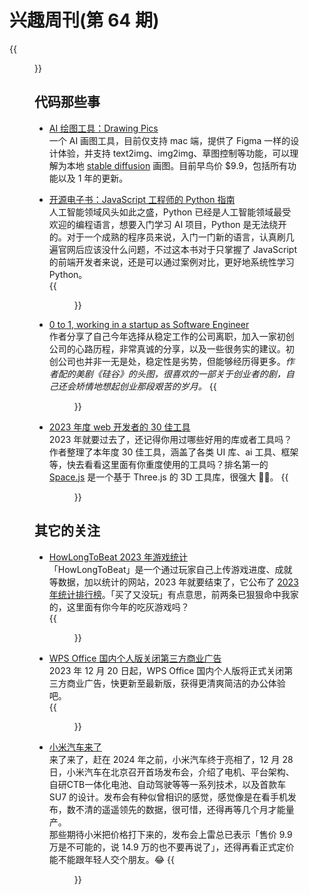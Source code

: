 # 兴趣周刊(第 64 期)


<!--more-->
{{<figure src="https://jiangbao-1258001083.cos.ap-shanghai.myqcloud.com/xihu115.jpg" title="西湖边">}}

## 代码那些事
* [AI 绘图工具：Drawing Pics](https://drawing.pics/)  
一个 AI 画图工具，目前仅支持 mac 端，提供了 Figma 一样的设计体验，并支持 text2img、img2img、草图控制等功能，可以理解为本地 [stable diffusion](https://stability.ai/stable-diffusion) 画图。目前早鸟价 $9.9，包括所有功能以及 1 年的更新。

* [开源电子书：JavaScript 工程师的 Python 指南](https://luckrnx09.com/python-guide-for-javascript-engineers/zh-cn/)  
人工智能领域风头如此之盛，Python 已经是人工智能领域最受欢迎的编程语言，想要入门学习 AI 项目，Python 是无法绕开的。对于一个成熟的程序员来说，入门一门新的语言，认真刷几遍官网后应该没什么问题，不过这本书对于只掌握了 JavaScript 的前端开发者来说，还是可以通过案例对比，更好地系统性学习 Python。  
{{<figure src="https://jiangbao-1258001083.cos.ap-shanghai.myqcloud.com/python-guide.png">}}

* [0 to 1, working in a startup as Software Engineer](https://dev.to/ponikar/0-to-1-working-in-a-startup-as-software-engineer-4jlp?ref=dailydev)  
作者分享了自己今年选择从稳定工作的公司离职，加入一家初创公司的心路历程，非常真诚的分享，以及一些很务实的建议。初创公司也并非一无是处，稳定性是劣势，但能够经历得更多。_作者配的美剧《硅谷》的头图，很喜欢的一部关于创业者的剧，自己还会矫情地想起创业那段艰苦的岁月。_
{{<figure src="https://jiangbao-1258001083.cos.ap-shanghai.myqcloud.com/5f6d05a5ad3e4318bfde0edc153361aa.jpeg">}}

* [2023 年度 web 开发者的 30 佳工具](https://mailchi.mp/webtoolsweekly/web-tools-545?ref=dailydev)  
2023 年就要过去了，还记得你用过哪些好用的库或者工具吗？作者整理了本年度 30 佳工具，涵盖了各类 UI 库、ai 工具、框架等，快去看看这里面有你重度使用的工具吗？排名第一的 [Space.js](https://space.js.org/) 是一个基于 Three.js 的 3D 工具库，很强大 👍🏻。
{{<figure src="https://jiangbao-1258001083.cos.ap-shanghai.myqcloud.com/spacejs.jpg">}}

## 其它的关注
* [HowLongToBeat 2023 年游戏统计](https://howlongtobeat.com/forum/thread/2921/1)  
「HowLongToBeat」是一个通过玩家自己上传游戏进度、成就等数据，加以统计的网站，2023 年就要结束了，它公布了 [2023 年统计排行榜](https://howlongtobeat.com/forum/thread/2921/1)。「买了又没玩」有点意思，前两条已狠狠命中我家的，这里面有你今年的吃灰游戏吗？  
{{<figure src="https://jiangbao-1258001083.cos.ap-shanghai.myqcloud.com/howlongtobeat2023.jpeg">}}

* [WPS Office 国内个人版关闭第三方商业广告](https://m.sohu.com/a/745676504_465270/?pvid=000115_3w_a&scm=1102.xchannel:666:110036.0.1.0~9010.8000.0.5.169&spm=smpc.channel_218.block7_109_pTVzDw_1_fd.1.1703070000010DA5oXoZ_499)  
2023 年 12 月 20 日起，WPS Office 国内个人版将正式关闭第三方商业广告，快更新至最新版，获得更清爽简洁的办公体验吧。  
{{<figure src="https://jiangbao-1258001083.cos.ap-shanghai.myqcloud.com/wps-advertise.jpg">}}

* [小米汽车来了](https://www.xiaomiev.com/?spmref=MiShop_PC.mihomepage.mtl_658d347dce8ad000017306a5.1)  
来了来了，赶在 2024 年之前，小米汽车终于亮相了，12 月 28 日，小米汽车在北京召开首场发布会，介绍了电机、平台架构、自研CTB一体化电池、自动驾驶等等一系列技术，以及首款车 SU7 的设计。发布会有种似曾相识的感觉，感觉像是在看手机发布，数不清的遥遥领先的数据，很可惜，还得再等几个月才能量产。  
那些期待小米把价格打下来的，发布会上雷总已表示「售价 9.9 万是不可能的，说 14.9 万的也不要再说了」，还得再看正式定价能不能跟年轻人交个朋友。😂
{{<figure src="https://jiangbao-1258001083.cos.ap-shanghai.myqcloud.com/xiaomi-su7.jpeg">}}
